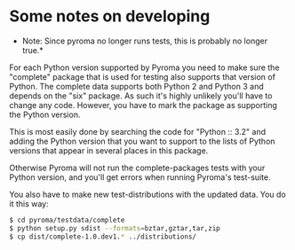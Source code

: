 # Some notes on developing

- Note: Since pyroma no longer runs tests, this is probably no longer true.*

For each Python version supported by Pyroma you need to make sure the
"complete" package that is used for testing also supports that version of
Python. The complete data supports both Python 2 and Python 3 and depends on
the "six" package. As such it's highly unlikely you'll have to change any
code. However, you have to mark the package as supporting the Python 
version. 

This is most easily done by searching the code for "Python :: 3.2" and
adding the Python version that you want to support to the lists of
Python versions that appear in several places in this package.

Otherwise Pyroma will not run the complete-packages tests with your Python
version, and you'll get errors when running Pyroma's test-suite.

You also have to make new test-distributions with the updated data.
You do it this way:

```bash
$ cd pyroma/testdata/complete
$ python setup.py sdist --formats=bztar,gztar,tar,zip
$ cp dist/complete-1.0.dev1.* ../distributions/
```